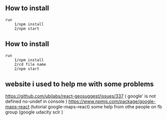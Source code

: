 ## How to install
	run
		1/npm install
		2/npm start
## How to install
	run
		1/npm install
		2/cd file name
		2/npm start
## website i used to help me with some problems
https://github.com/ubilabs/react-geosuggest/issues/337 ( google' is not defined no-undef in console )
https://www.npmjs.com/package/google-maps-react (tutorial  google-maps-react)
some help from othe people on fb group (google udacity sclr )




